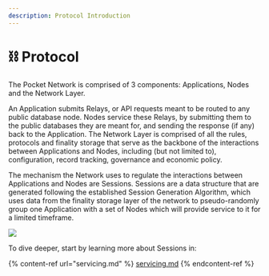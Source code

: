 ```yaml
---
description: Protocol Introduction
---
```


# ⛓ Protocol

The Pocket Network is comprised of 3 components: Applications, Nodes and the Network Layer.&#x20;

An Application submits Relays, or API requests meant to be routed to any public database node. Nodes service these Relays, by submitting them to the public databases they are meant for, and sending the response (if any) back to the Application. The Network Layer is comprised of all the rules, protocols and finality storage that serve as the backbone of the interactions between Applications and Nodes, including (but not limited to), configuration, record tracking, governance and economic policy.&#x20;

The mechanism the Network uses to regulate the interactions between Applications and Nodes are Sessions. Sessions are a data structure that are generated following the established Session Generation Algorithm, which uses data from the finality storage layer of the network to pseudo-randomly group one Application with a set of Nodes which will provide service to it for a limited timeframe.

![](../../.gitbook/assets/Mainet\_Architecture.png)

To dive deeper, start by learning more about Sessions in:

{% content-ref url="servicing.md" %}
[servicing.md](servicing.md)
{% endcontent-ref %}
